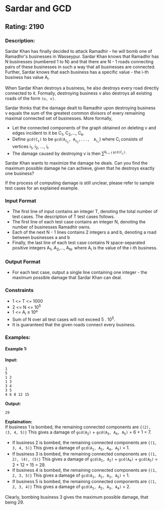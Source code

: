 # Sardar and GCD
## Rating: 2190
### Description:
Sardar Khan has finally decided to attack Ramadhir - he will bomb one of Ramadhir's businesses in Wasseypur. Sardar Khan knows that Ramadhir has N businesses (numbered 1 to N) and that there are N - 1 roads connecting pairs of these businesses in such a way that all businesses are connected. Further, Sardar knows that each business has a specific value - the i-th business has value A<sub>i</sub>.

When Sardar Khan destroys a business, he also destroys every road directly connected to it. Formally, destroying business v also destroys all existing roads of the form `(u, v)`.

Sardar thinks that the damage dealt to Ramadhir upon destroying business v equals the sum of the greatest common divisors of every remaining maximal connected set of businesses. More formally,
- Let the connected components of the graph obtained on deleting v and edges incident to it be C<sub>1</sub>, C<sub>2</sub>,..., C<sub>k</sub>.
- Define `gcd(C`<sub>`i`</sub>`)` to be `gcd(A`<sub>`i`<sub>`1`</sub></sub>`, A`<sub>`i`<sub>`2`</sub></sub>`,...,  A`<sub>`i`<sub>`r`</sub></sub>) where C<sub>i</sub> consists of vertices i<sub>1</sub>, i<sub>2</sub>, ..., i<sub>r</sub>
- The damage caused by destroying v is then ∑<sup>k</sub><sub>i = 1</sub> `gcd(C`<sub>`i`</sub>`)`.

Sardar Khan wants to maximize the damage he deals. Can you find the maximum possible damage he can achieve, given that he destroys exactly one business?

If the process of computing damage is still unclear, please refer to sample test cases for an explained example.

### Input Format
- The first line of input contains an integer T, denoting the total number of test cases. The description of T test cases follows.
- The first line of each test case contains an integer N, denoting the number of businesses Ramadhir owns.
- Each of the next N - 1 lines contains 2 integers a and b, denoting a road between businesses a and b
- Finally, the last line of each test case contains N space-separated positive integers A<sub>1</sub>, A<sub>2</sub>,..., Α<sub>Ν</sub>. where A<sub>i</sub> is the value of the i-th business.
### Output Format
- For each test case, output a single line containing one integer - the maximum possible damage that Sardar Khan can deal.
### Constraints
- 1 <= T <= 1000
- 2 <= N <= 10<sup>5</sup>
- 1 <= A<sub>i</sub> ≤ 10º
- Sum of N over all test cases will not exceed 5 . 10<sup>5</sup>.
- It is guaranteed that the given roads connect every business.

### Examples:
#### Example 1:
**Input:**
```
1
5
1 2
1 3
3 4
3 5
4 6 8 12 15
```
**Output:**
```
29
```
**Explaination:**  
If business 1 is bombed, the remaining connected components are `{(2), (3, 4, 5)}` This gives a damage of `gcd(A`<sub>`2`</sub>`)` + `gcd(A`<sub>`3`</sub>`, A`<sub>`4`</sub>`, A`<sub>`5`</sub>`)` = 6 + 1 = 7. 
- If business 2 is bombed, the remaining connected components are `{(1, 3, 4, 5)}` This gives a damage
of `gcd(A`<sub>`1`</sub>`, A`<sub>`3`</sub>`, A`<sub>`4`</sub>`, A`<sub>`5`</sub>`)` = 1. 
- If business 3 is bombed, the remaining connected components are `{(1, 2), (4), (5)}` This gives a
damage of `gcd(A`<sub>`1`</sub>`, A`<sub>`2`</sub>`)` + `gcd(A`<sub>`4`</sub>`)` + `gcd(A`<sub>`5`</sub>`)` = 2 + 12 + 15 = 29. 
- If business 4 is bombed, the remaining connected components are `{(1, 2, 3, 5)}` This gives a damage of `gcd(A`<sub>`1`</sub>`, A`<sub>`2`</sub>`, A`<sub>`3`</sub>`, A`<sub>`5`</sub>`)` = 1.
- If business 5 is bombed, the remaining connected components are `{(1, 2, 3, 4)}` This gives a damage of `gcd(A`<sub>`1`</sub>`, A`<sub>`2`</sub>`, A`<sub>`3`</sub>`, А`<sub>`4`</sub>`)` = 2.

Clearly, bombing business 3 gives the maximum possible damage, that being 29.